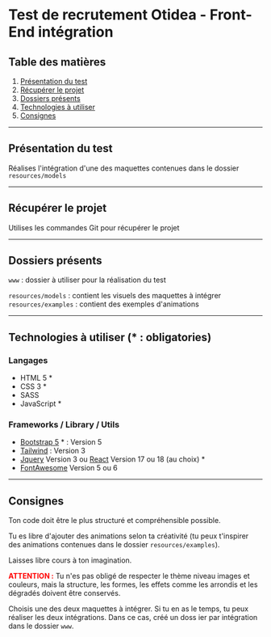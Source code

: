 # Test de recrutement Otidea - Front-End intégration

## Table des matières
1. [Présentation du test](#presentation-du-test)
2. [Récupérer le projet](#recuperer-le-projet)
3. [Dossiers présents](#dossiers-presents)
4. [Technologies à utiliser](#a-utiliser)
5. [Consignes](#consignes)

***

## Présentation du test
<a name="presentation-du-test"></a>
Réalises l'intégration d'une des maquettes contenues dans le dossier `resources/models`

***

## Récupérer le projet
<a name="recuperer-le-projet"></a>
Utilises les commandes Git pour récupérer le projet

***

## Dossiers présents
<a name="dossiers-presents"></a>
`www` : dossier à utiliser pour la réalisation du test

`resources/models` : contient les visuels des maquettes à intégrer
`resources/examples` : contient des exemples d'animations

***

## Technologies à utiliser (* : obligatories)
<a name="a-utiliser"></a>

### Langages
- HTML 5 *
- CSS 3 *
- SASS
- JavaScript *

### Frameworks / Library / Utils
- [Bootstrap 5](https://getbootstrap.com) * : Version 5
- [Tailwind](https://tailwindcss.com) : Version 3
- [Jquery](https://jquery.com) Version 3 ou [React](https://reactjs.org) Version 17 ou 18 (au choix) *
- [FontAwesome](https://fontawesome.com) Version 5 ou 6

***

## Consignes
<a name="consignes"></a>
Ton code doit être le plus structuré et compréhensible possible.

Tu es libre d'ajouter des animations selon ta créativité (tu peux t'inspirer des animations contenues dans le dossier `resources/examples`).

Laisses libre cours à ton imagination.

<span style="color: red">**ATTENTION :**</span> Tu n'es pas obligé de respecter le thème niveau images et couleurs, mais la structure, les formes, les effets comme les arrondis et les dégradés doivent être conservés.

Choisis une des deux maquettes à intégrer.
Si tu en as le temps, tu peux réaliser les deux intégrations. Dans ce cas, créé un doss ier par intégration dans le dossier `www`.
